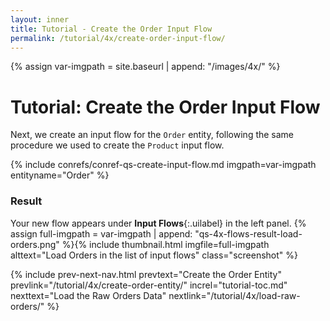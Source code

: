 ```yaml
---
layout: inner
title: Tutorial - Create the Order Input Flow
permalink: /tutorial/4x/create-order-input-flow/
---
```


{% assign var-imgpath = site.baseurl | append: "/images/4x/" %}


# Tutorial: Create the Order Input Flow

Next, we create an input flow for the `Order` entity, following the same procedure we used to create the `Product` input flow.

{% include conrefs/conref-qs-create-input-flow.md imgpath=var-imgpath entityname="Order" %}


### Result

Your new flow appears under **Input Flows**{:.uilabel} in the left panel.
  {% assign full-imgpath = var-imgpath | append: "qs-4x-flows-result-load-orders.png" %}{% include thumbnail.html imgfile=full-imgpath alttext="Load Orders in the list of input flows" class="screenshot" %}


{% include prev-next-nav.html
  prevtext="Create the Order Entity"
  prevlink="/tutorial/4x/create-order-entity/"
  increl="tutorial-toc.md"
  nexttext="Load the Raw Orders Data"
  nextlink="/tutorial/4x/load-raw-orders/"
%}
